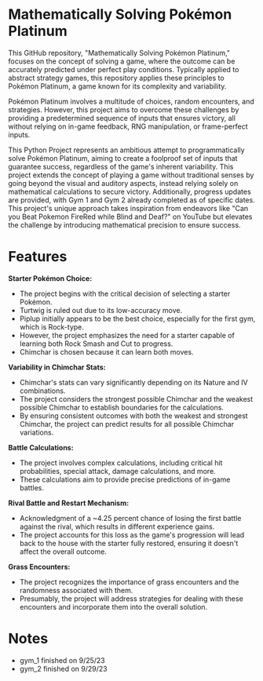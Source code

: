 # Mathematically Solving Pokémon Platinum
This GitHub repository, "Mathematically Solving Pokémon Platinum," focuses on the concept of solving a game, where the outcome can be accurately predicted under perfect play conditions. Typically applied to abstract strategy games, this repository applies these principles to Pokémon Platinum, a game known for its complexity and variability.

Pokémon Platinum involves a multitude of choices, random encounters, and strategies. However, this project aims to overcome these challenges by providing a predetermined sequence of inputs that ensures victory, all without relying on in-game feedback, RNG manipulation, or frame-perfect inputs.

This Python Project represents an ambitious attempt to programmatically solve Pokémon Platinum, aiming to create a foolproof set of inputs that guarantee success, regardless of the game's inherent variability. This project extends the concept of playing a game without traditional senses by going beyond the visual and auditory aspects, instead relying solely on mathematical calculations to secure victory. Additionally, progress updates are provided, with Gym 1 and Gym 2 already completed as of specific dates. This project's unique approach takes inspiration from endeavors like "Can you Beat Pokemon FireRed while Blind and Deaf?" on YouTube but elevates the challenge by introducing mathematical precision to ensure success.

# Features
**Starter Pokémon Choice:**
- The project begins with the critical decision of selecting a starter Pokémon.
- Turtwig is ruled out due to its low-accuracy move.
- Piplup initially appears to be the best choice, especially for the first gym, which is Rock-type.
- However, the project emphasizes the need for a starter capable of learning both Rock Smash and Cut to progress.
- Chimchar is chosen because it can learn both moves.

**Variability in Chimchar Stats:**
- Chimchar's stats can vary significantly depending on its Nature and IV combinations.
- The project considers the strongest possible Chimchar and the weakest possible Chimchar to establish boundaries for the calculations.
- By ensuring consistent outcomes with both the weakest and strongest Chimchar, the project can predict results for all possible Chimchar variations.

**Battle Calculations:**
- The project involves complex calculations, including critical hit probabilities, special attack, damage calculations, and more.
- These calculations aim to provide precise predictions of in-game battles.

**Rival Battle and Restart Mechanism:**
- Acknowledgment of a ~4.25 percent chance of losing the first battle against the rival, which results in different experience gains.
- The project accounts for this loss as the game's progression will lead back to the house with the starter fully restored, ensuring it doesn't affect the overall outcome.

**Grass Encounters:**
- The project recognizes the importance of grass encounters and the randomness associated with them.
- Presumably, the project will address strategies for dealing with these encounters and incorporate them into the overall solution.


# Notes
- gym_1 finished on 9/25/23
- gym_2 finished on 9/29/23


